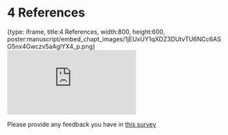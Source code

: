 # 4 References
 
{type: iframe, title:4 References, width:800, height:600, poster:manuscript/embed_chapt_images/1jEUxUY1qXDZ3DUtvTU6NCc6ASG5nx4Gwczv5aAglYX4_p.png}
![](https://jhudatascience.org/OTTR_Template/references.html)
 
Please provide any feedback you have in [this survey](www.some_link.org)
 
